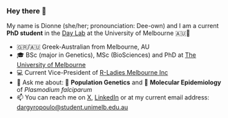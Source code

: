 ### Hey there 👋

My name is Dionne (she/her; pronounciation: Dee-own) and I am a current **PhD student** in the [Day Lab](https://biomedicalsciences.unimelb.edu.au/sbs-research-groups/microbiology-and-immunology-research-groups/day-laboratory-malaria-genomics,-epidemiology-and-control) at the University of Melbourne 🇦🇺🦘 

- 🇬🇷/🇦🇺 Greek-Australian from Melbourne, AU
- 🎓 BSc (major in Genetics), MSc (BioSciences) and PhD at [The University of Melbourne](https://www.unimelb.edu.au/)
- 💻 Current Vice-President of [R-Ladies Melbourne Inc](https://twitter.com/rladiesmelb)
- 💬 Ask me about: 🧬 **Population Genetics** and 🔎 **Molecular Epidemiology** of *Plasmodium falciparum* 
- 📫 You can reach me on [X](https://twitter.com/DionneArgy), [LinkedIn](https://www.linkedin.com/in/dionne-argyropoulos-47749b14b/) or at my current email address: dargyropoulo@student.unimelb.edu.au

<!--
**dionnecargy/dionnecargy** is a ✨ _special_ ✨ repository because its `README.md` (this file) appears on your GitHub profile.

Here are some ideas to get you started:

- 🔭 I’m currently working on ...
- 🌱 I’m currently learning ...
- 👯 I’m looking to collaborate on ...
- 🤔 I’m looking for help with ...
- 💬 Ask me about ...
- 📫 How to reach me: ...
- 😄 Pronouns: ...
- ⚡ Fun fact: ...
-->

